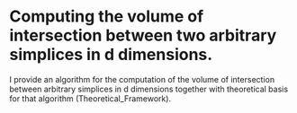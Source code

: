 # Computing the volume of intersection between two arbitrary simplices in d dimensions.
I provide an algorithm for the computation of the volume of intersection between arbitrary simplices in d dimensions together with theoretical basis for that algorithm (Theoretical_Framework). 
